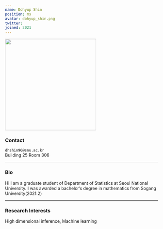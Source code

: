 ```yaml
---
name: Dohyup Shin
position: ms
avatar: dohyup_shin.png
twitter:
joined: 2021
---
```


<img width="300" src="{{site.baseurl}}/images/people/{{page.avatar}}" data-action="zoom">

### Contact

<i class="fa fa-envelope-o"></i>  `dhshin96@snu.ac.kr`<br>
<i class="fa fa-building"></i> Building 25 Room 306 <br>

<hr>

### Bio

Hi I am a graduate student of Department of Statistics at Seoul National University. I was awarded a bachelor’s degree in mathematics from Sogang University(2021.2)

<hr>

### Research Interests

High dimensional inference, Machine learning
